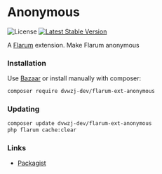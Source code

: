 # Anonymous

![License](https://img.shields.io/badge/license-MIT-blue.svg) [![Latest Stable Version](https://img.shields.io/packagist/v/dvwzj-dev/flarum-ext-anonymous.svg)](https://packagist.org/packages/dvwzj-dev/flarum-ext-anonymous)

A [Flarum](http://flarum.org) extension. Make Flarum anonymous

### Installation

Use [Bazaar](https://discuss.flarum.org/d/5151-flagrow-bazaar-the-extension-marketplace) or install manually with composer:

```sh
composer require dvwzj-dev/flarum-ext-anonymous
```

### Updating

```sh
composer update dvwzj-dev/flarum-ext-anonymous
php flarum cache:clear
```

### Links

- [Packagist](https://packagist.org/packages/dvwzj-dev/flarum-ext-anonymous)
